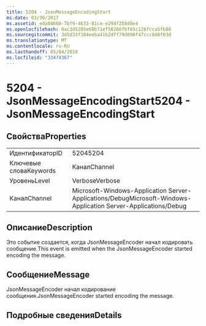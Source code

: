```yaml
---
title: 5204 - JsonMessageEncodingStart
ms.date: 03/30/2017
ms.assetid: eda84660-7bf9-4633-81ce-e294f258d8e4
ms.openlocfilehash: 0ac3d5205e68b71ef58266fbf65c126fcca5fb88
ms.sourcegitcommit: 3d5d33f384eeba41b2dff79d096f47ccc8d8f03d
ms.translationtype: MT
ms.contentlocale: ru-RU
ms.lasthandoff: 05/04/2018
ms.locfileid: "33474367"
---
```

# <a name="5204---jsonmessageencodingstart"></a><span data-ttu-id="534e5-102">5204 - JsonMessageEncodingStart</span><span class="sxs-lookup"><span data-stu-id="534e5-102">5204 - JsonMessageEncodingStart</span></span>
## <a name="properties"></a><span data-ttu-id="534e5-103">Свойства</span><span class="sxs-lookup"><span data-stu-id="534e5-103">Properties</span></span>  
  
|||  
|-|-|  
|<span data-ttu-id="534e5-104">Идентификатор</span><span class="sxs-lookup"><span data-stu-id="534e5-104">ID</span></span>|<span data-ttu-id="534e5-105">5204</span><span class="sxs-lookup"><span data-stu-id="534e5-105">5204</span></span>|  
|<span data-ttu-id="534e5-106">Ключевые слова</span><span class="sxs-lookup"><span data-stu-id="534e5-106">Keywords</span></span>|<span data-ttu-id="534e5-107">Канал</span><span class="sxs-lookup"><span data-stu-id="534e5-107">Channel</span></span>|  
|<span data-ttu-id="534e5-108">Уровень</span><span class="sxs-lookup"><span data-stu-id="534e5-108">Level</span></span>|<span data-ttu-id="534e5-109">Verbose</span><span class="sxs-lookup"><span data-stu-id="534e5-109">Verbose</span></span>|  
|<span data-ttu-id="534e5-110">Канал</span><span class="sxs-lookup"><span data-stu-id="534e5-110">Channel</span></span>|<span data-ttu-id="534e5-111">Microsoft-Windows-Application Server-Applications/Debug</span><span class="sxs-lookup"><span data-stu-id="534e5-111">Microsoft-Windows-Application Server-Applications/Debug</span></span>|  
  
## <a name="description"></a><span data-ttu-id="534e5-112">Описание</span><span class="sxs-lookup"><span data-stu-id="534e5-112">Description</span></span>  
 <span data-ttu-id="534e5-113">Это событие создается, когда JsonMessageEncoder начал кодировать сообщение.</span><span class="sxs-lookup"><span data-stu-id="534e5-113">This event is emitted when the JsonMessageEncoder started encoding the message.</span></span>  
  
## <a name="message"></a><span data-ttu-id="534e5-114">Сообщение</span><span class="sxs-lookup"><span data-stu-id="534e5-114">Message</span></span>  
 <span data-ttu-id="534e5-115">JsonMessageEncoder начал кодирование сообщения.</span><span class="sxs-lookup"><span data-stu-id="534e5-115">JsonMessageEncoder started encoding the message.</span></span>  
  
## <a name="details"></a><span data-ttu-id="534e5-116">Подробные сведения</span><span class="sxs-lookup"><span data-stu-id="534e5-116">Details</span></span>
